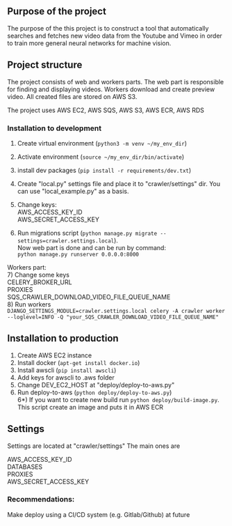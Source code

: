 ## Purpose of the project
The purpose of the this project is to construct a tool that automatically searches and
fetches new video data from the Youtube and Vimeo in order to train more general
neural networks for machine vision.

## Project structure
The project consists of web and workers parts.
The web part is responsible for finding and displaying videos.
Workers download and create preview video.
All created files are stored on AWS S3.

The project uses AWS EC2, AWS SQS, AWS S3, AWS ECR, AWS RDS

### Installation to development

1) Create virtual environment (`python3 -m venv ~/my_env_dir`)
2) Activate environment (`source ~/my_env_dir/bin/activate`)
3) install dev packages (`pip install -r requirements/dev.txt`)
4) Create "local.py" settings file and place it to "crawler/settings" dir. You can use "local_example.py" as a basis.
5) Change keys:  
AWS_ACCESS_KEY_ID  
AWS_SECRET_ACCESS_KEY  

6) Run migrations script (`python manage.py migrate --settings=crawler.settings.local`).   
Now web part is done and can be run by command:    
`python manage.py runserver 0.0.0.0:8000`

Workers part:  
7) Change some keys  
CELERY_BROKER_URL  
PROXIES   
SQS_CRAWLER_DOWNLOAD_VIDEO_FILE_QUEUE_NAME  
8) Run workers   
`DJANGO_SETTINGS_MODULE=crawler.settings.local celery -A crawler worker --loglevel=INFO -Q "your_SQS_CRAWLER_DOWNLOAD_VIDEO_FILE_QUEUE_NAME"`


## Installation to production
1) Create AWS EC2 instance  
2) Install docker (`apt-get install docker.io`)  
3) Install awscli (`pip install awscli`)  
4) Add keys for awscli to .aws folder  
5) Change DEV_EC2_HOST at "deploy/deploy-to-aws.py"  
6) Run deploy-to-aws (`python deploy/deploy-to-aws.py`)  
6*) If you want to create new build run `python deploy/build-image.py`.  
This script create an image and puts it in AWS ECR  

## Settings
Settings are located at "crawler/settings"
The main ones are

AWS_ACCESS_KEY_ID  
DATABASES  
PROXIES  
AWS_SECRET_ACCESS_KEY  

### Recommendations:
Make deploy using a CI/CD system (e.g. Gitlab/Github) at future

